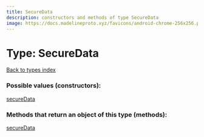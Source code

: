 ```yaml
---
title: SecureData
description: constructors and methods of type SecureData
image: https://docs.madelineproto.xyz/favicons/android-chrome-256x256.png
---
```

# Type: SecureData
[Back to types index](index.md)



### Possible values (constructors):

[secureData](../constructors/secureData.md)  



### Methods that return an object of this type (methods):



[secureData](../constructors/secureData.md)  

